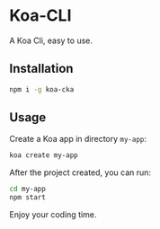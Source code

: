 # Koa-CLI

A Koa Cli, easy to use.

## Installation

```bash
npm i -g koa-cka
```

## Usage

Create a Koa app in directory `my-app`:
```bash
koa create my-app
```

After the project created, you can run:
```bash
cd my-app
npm start
```

Enjoy your coding time.